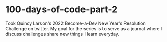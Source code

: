 # 100-days-of-code-part-2
Took Quincy Larson's 2022 Become-a-Dev New Year's Resolution Challenge on twitter. My goal for the series is to serve as a journal where I discuss challenges share new things I learn everyday.

